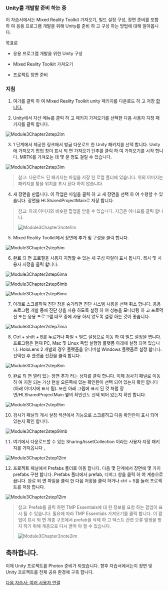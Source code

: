 ### <a name="getting-unity-ready-for-development"></a>Unity를 개발할 준비 하는 중 


이 자습서에서는 Mixed Reality Toolkit 가져오기, 빌드 설정 구성, 장면 준비를 포함 하 여 응용 프로그램 개발을 위해 Unity를 준비 하 고 구성 하는 방법에 대해 알아봅니다.

목표로

- 응용 프로그램 개발을 위한 Unity 구성

- Mixed Reality Toolkit 가져오기

- 프로젝트 장면 준비

### <a name="instructions"></a>지침

1. 여기를 클릭 하 여 Mixed Reality Toolkit unity 패키지를 다운로드 하 고 저장 [합니다.](https://github.com/microsoft/MixedRealityToolkit-Unity/releases/download/v2.0.0-RC2.1/Microsoft.MixedReality.Toolkit.Unity.Foundation-v2.0.0-RC2.1.unitypackage)

2. Unity에서 자산 메뉴를 클릭 하 고 패키지 가져오기를 선택한 다음 사용자 지정 패키지를 클릭 합니다.

![Module3Chapter2step2im](images/module3chapter2step2im.PNG)

3. 1 단계에서 제공한 링크에서 방금 다운로드 한 Unity 패키지를 선택 합니다. Unity에 가져오기 팝업 창이 표시 되 면 가져오기 단추를 클릭 하 여 가져오기를 시작 합니다. MRTK를 가져오는 데 몇 분 정도 걸릴 수 있습니다.

![Module3Chapter2step3im](images/module3chapter2step3im.PNG)

> 참고: 다운로드 된 패키지는 파일을 저장 한 로컬 폴더에 있습니다. 위의 이미지는 패키지를 찾을 위치를 표시 된다 하지 않습니다.

4. 새 장면을 만듭니다. 이 작업은 파일을 클릭 하 고 새 장면을 선택 하 여 수행할 수 있습니다. 장면을 HLSharedProjectMain로 저장 합니다.

> 참고: 아래 이미지와 비슷한 팝업을 받을 수 있습니다. 지금은 아니요를 클릭 합니다.
>
> ![Module3Chapter2note1im](images/module3chapter2note1im.PNG)

5. Mixed Reality Toolkit에서 장면에 추가 및 구성을 클릭 합니다.

![Module3Chapter2step5im](images/module3chapter2step5im.PNG)

6. 완료 되 면 프로필을 사용자 지정할 수 있는 새 구성 파일이 표시 됩니다. 복사 및 사용자 지정을 클릭 합니다.

![Module3Chapter2step6ima](images/module3chapter2step6ima.PNG)

![Module3Chapter2step6imb](images/module3chapter2step6imb.PNG)

![Module3Chapter2step6imc](images/module3chapter2step6imc.PNG)

7. 아래로 스크롤하여 진단 창을 숨기려면 진단 시스템 사용을 선택 취소 합니다. 응용 프로그램 개발 중에 진단 창을 사용 하도록 설정 하 여 성능을 모니터링 하 고 프로덕션 또는 응용 프로그램 데모 중에 사용 하지 않도록 설정 하는 것이 좋습니다. 

![Module3Chapter2step7ima](images/module3chapter2step7ima.PNG)

8. Ctrl + shift + B를 누르거나 파일 > 빌드 설정으로 이동 하 여 빌드 설정을 엽니다. 프로그램은 현재 PC, Mac 및 Linux 독립 실행형 플랫폼 아래에 설정 되어 있습니다. HoloLens 2 개발의 경우 플랫폼을 유니버설 Windows 플랫폼로 설정 합니다. 선택한 후 플랫폼 전환을 클릭 합니다.

![Module3Chapter2step8im](images/module3chapter2step8im.PNG)

9. 완료 되 면 열려 있는 장면 추가 라는 상자를 클릭 합니다. 이제 검사기 패널로 이동 하 여 지원 되는 가상 현실 오른쪽에 있는 확인란이 선택 되어 있는지 확인 합니다 (아래 이미지에 표시 됨). 또한 아래 그림에 표시 된 것 처럼 장면/HLSharedProjectMain 옆의 확인란도 선택 되어 있는지 확인 합니다.

![Module3Chapter2step9im](images/module3chapter2step9im.PNG)

10. 검사기 패널의 게시 설정 섹션에서 기능으로 스크롤하고 다음 확인란이 표시 되어 있는지 확인 합니다.

![Module3Chapter2step9imb](images/module3chapter2step9imb.PNG)

11. 여기에서 다운로드할 수 있는 SharingAssetCollection 이라는 사용자 지정 패키지를 가져옵니다 [.](https://github.com/microsoft/MixedRealityLearning/releases/tag/development)

![Module3Chapter2step12im](images/module3chapter2step11im.PNG)

12. 프로젝트 패널에서 Prefabs 폴더로 이동 합니다. 다음 몇 단계에서 장면에 몇 가지 prefabs 구현 합니다. Prefabs 폴더에서 prefab, 디버그 창을 클릭 하 여 계층으로 끕니다. 완료 되 면 파일을 클릭 한 다음 저장을 클릭 하거나 ctrl + S를 눌러 프로젝트를 저장 합니다.

![Module3Chapter2step12im](images/module3chapter2step12im.PNG)

   > 참고: Prefab를 클릭 하면 TMP Essentials에 대 한 정보를 요청 하는 팝업이 표시 될 수 있습니다. 필요에 따라 TMP Essentials 가져오기를 클릭 합니다. 이 팝업이 표시 되 면 계층 구조에서 prefab을 삭제 하 고 텍스트 관련 오류 발생을 방지 하기 위해 계층으로 다시 끌어 야 할 수 있습니다.
   >
>![Module3Chapter2note2im](images/module3chapter2note2im.PNG)


## <a name="congratulations"></a>축하합니다.

이제 Unity 프로젝트를 Photon 준비가 되었습니다. 향후 자습서에서는이 장면 및 Unity 프로젝트를 전체 공유 환경에 구축 합니다.

[다음 자습서: 여러 사용자 연결](mrlearning-sharing(photon)-ch3.md)

